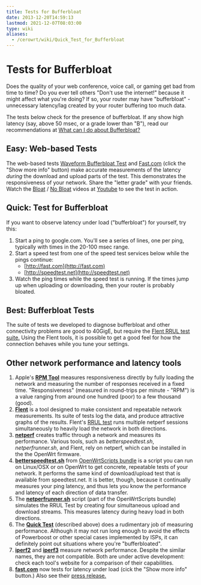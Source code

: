 ```yaml
---
title: Tests for Bufferbloat
date: 2013-12-20T14:59:13
lastmod: 2021-12-07T08:03:00
type: wiki
aliases:
  - /cerowrt/wiki/Quick_Test_for_Bufferbloat
---
```

# Tests for Bufferbloat

Does the quality of your web conference, voice call, or gaming
get bad from time to time?
Do you ever tell others "Don't use the internet!"
because it might affect what you're doing?
If so, your router may have "bufferbloat" -
unnecessary latency/lag created by your
router buffering too much data.

The tests below check for the presence of bufferbloat.
If any show high latency (say, above 50 msec,
or a grade lower than "B"),
read our recommendations at
[What can I do about Bufferbloat?](What_can_I_do_about_Bufferbloat.md)

## Easy: Web-based Tests

The web-based tests
[Waveform Bufferbloat Test](https://www.waveform.com/tools/bufferbloat) and
[Fast.com](https:/fast.com) (click the "Show more info" button)
make accurate measurements of the latency *during*
the download and upload parts of the test.
This demonstrates the responsiveness of your network. 
Share the "letter grade" with your friends. Watch the
[Bloat](https://youtu.be/EMkhKrXbjxQ) /
[No Bloat](https://youtu.be/Fq9nQf1yEm4) videos at
[Youtube](https://youtu.be/EMkhKrXbjxQ) to see the test in action.

## Quick: Test for Bufferbloat

If you want to observe latency under load ("bufferbloat") for yourself,
try this:

1.  Start a ping to google.com. You'll see a series of lines, one per
    ping, typically with times in the 20-100 msec range.
2.  Start a speed test from one of the speed test services below
while the pings continue:
    -   [http://fast.com](http://fast.com) 
    -   [http://speedtest.net](http://speedtest.net)
3.  Watch the ping times while the speed test is running. If the times jump
    up when uploading or downloading, then your router is probably bloated.

## Best: Bufferbloat Tests

The suite of tests we developed to diagnose bufferbloat and other
connectivity problems are good to 40GigE, but require the
[Flent RRUL test suite.](https://flent.org) 
Using the Flent tools, it is possible to get a good feel
for how the connection behaves while you tune your settings. 

## Other network performance and latency tools

1. Apple's [**RPM Tool**](https://www.ietf.org/id/draft-cpaasch-ippm-responsiveness-01.html)
measures responsiveness directly by
fully loading the network and measuring the number of responses
received in a fixed time.
"Responsiveness" (measured in round-trips per minute - "RPM")
is a value ranging from around one hundred (poor) to a few thousand (good).
2.  [**Flent**](https://flent.org) is a tool designed to make
consistent and repeatable network measurements.
Its suite of tests 
log the data, and produce attractive graphs of the results.
Flent's [RRUL test](https://www.bufferbloat.net/projects/codel/wiki/RRUL_test_suite)
runs multiple netperf sessions simultaneously to heavily load 
the network in both directions.
3. [**netperf**](https://hewlettpackard.github.io/netperf/)
creates traffic through a network and measures its performance.
Various tools, such as _betterspeedtest.sh_, _netperfrunner.sh_, and Flent,
rely on netperf, which can be installed in the the OpenWrt firmware.
4.  **[betterspeedtest.sh](https://github.com/richb-hanover/OpenWrtScripts/blob/master/betterspeedtest.sh)**
from [OpenWrtScripts bundle](https://github.com/richb-hanover/OpenWrtScripts/blob/master/README.md)
    is a script you can run on Linux/OSX or on OpenWrt to get
    concrete, repeatable tests of your network. It performs the same
    kind of download/upload test that is available from speedtest.net.
    It is better, though, because it continually measures your ping
    latency, and thus lets you know the performance and latency of each
    direction of data transfer. 
5.  The **[netperfrunner.sh](https://github.com/richb-hanover/OpenWrtScripts/blob/master/netperfrunner.sh)**
script (part of the OpenWrtScripts bundle) simulates the
RRUL Test by creating four simultaneous upload and download streams.
This measures latency during heavy load in both directions.
6.  The **[Quick Test](#a-quick-test-for-bufferbloat)** (described above) does a rudimentary job of
    measuring performance. Although it may not run long enough to avoid
    the effects of Powerboost or other special cases implemented by
    ISPs, it can definitely point out situations where
    you're "bufferbloated".
7. [**iperf2**](https://sourceforge.net/projects/iperf2/) and
[**iperf3**](https://github.com/esnet/iperf#iperf3--a-tcp-udp-and-sctp-network-bandwidth-measurement-tool)
measure network performance.
Despite the similar names, they are not compatible.
Both are under active development:
check each tool's website for a comparison of their capabilities.
8. [**fast.com**](https://fast.com) now tests for latency under load
(cick the "Show more info" button.)
Also see their [press release.](https://media.netflix.com/en/company-blog/fast-com-now-measures-latency-and-upload-speed) 
